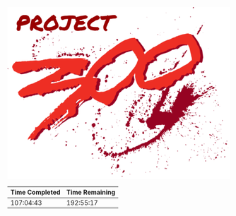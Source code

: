 ![Project 300 Logo](images/project-300-logo.png)

| Time Completed | Time Remaining |
| -------------- | -------------- |
| 107:04:43      | 192:55:17      |
